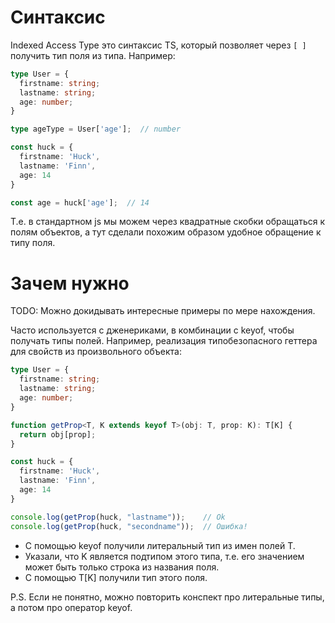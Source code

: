 # Синтаксис

Indexed Access Type это синтаксис TS, который позволяет через `[ ]` получить тип поля из типа. Например:

```typescript
type User = {
  firstname: string;
  lastname: string;
  age: number;
}

type ageType = User['age'];  // number

const huck = {
  firstname: 'Huck',
  lastname: 'Finn',
  age: 14
}

const age = huck['age'];  // 14
```

Т.е. в стандартном js мы можем через квадратные скобки обращаться к полям объектов, а тут сделали похожим образом удобное обращение к типу поля.

# Зачем  нужно

TODO: Можно докидывать интересные примеры по мере нахождения.

Часто используется с дженериками, в комбинации с keyof, чтобы получать типы полей. Например, реализация типобезопасного геттера для свойств из произвольного объекта:

```typescript
type User = {
  firstname: string;
  lastname: string;
  age: number;
}

function getProp<T, K extends keyof T>(obj: T, prop: K): T[K] {
  return obj[prop];
}

const huck = {
  firstname: 'Huck',
  lastname: 'Finn',
  age: 14
}

console.log(getProp(huck, "lastname"));    // Ok
console.log(getProp(huck, "secondname"));  // Ошибка!
```

* С помощью keyof получили литеральный тип из имен полей T.
* Указали, что K является подтипом этого типа, т.е. его значением может быть только строка из названия поля.
* С помощью T[K] получили тип этого поля.

P.S. Если не понятно, можно повторить конспект про литеральные типы, а потом про оператор keyof.